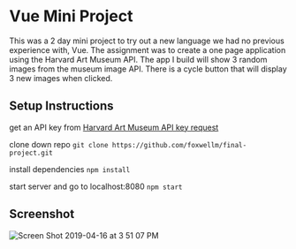 # Vue Mini Project
This was a 2 day mini project to try out a new language we had no previous experience with, Vue. The assignment was to create a one page application using the Harvard Art Museum API. The app I build will show 3 random images from the museum image API. There is a cycle button that will display 3 new images when clicked.

## Setup Instructions


get an API key from [Harvard Art Museum API key request](https://docs.google.com/forms/d/e/1FAIpQLSfkmEBqH76HLMMiCC-GPPnhcvHC9aJS86E32dOd0Z8MpY2rvQ/viewform)

clone down repo   `git clone https://github.com/foxwellm/final-project.git`

install dependencies   `npm install`

start server and go to localhost:8080   `npm start`

## Screenshot

![Screen Shot 2019-04-16 at 3 51 07 PM](https://user-images.githubusercontent.com/34201608/56246544-89b4d500-605f-11e9-95c3-994ce6c296c3.png)